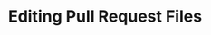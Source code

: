 ---
layout: module
title: Editing Pull Request Files
pre-requisites: CONT-035_Creating-pull-requests
learning-objective: Edit a file that is currently part of a pull request.
screens:
  - image-slide:
      title: Editing Pull Request Files
      image: discussion-logo.jpg
      presenter-script:
        - Since you created the pull request, you will be notified when someone adds a comment. In this case, the comment tells us we need to make a change to the file we have already created. Let's see how GitHub makes this easy.
  - video-slide:
      title: Editing Pull Request Files
      video: https://www.youtube.com/watch?v=r5C6yXNaSGo
      video-script:
        - do: "Navigate to your `pull request`"
          say: "Let's go back to your pull request and make the edits requested by your collaborators."
        - do: "Open the `files changed` view"
          say: "Take a look at the change requested and then go to the files changed view."
        - do: "Click the `edit` icon"
          say: "Click the pencil icon to access the file editor."
        - do: "Edit the file"
          say: "Make the requested changes."
        - do: "Add a `commit message`"
          say: "The commit message should describe what was changed in the present tense. For example, Add favorite color."
        - do: "Choose the option to `Commit directly to your branch`"
          say: "Since we accessed our file through the pull request, GitHub helpfully directs us to commit our changes to the same branch."
        - do: "Click `Commit changes`"
          say: "And then click commit changes."
        - do: "Click the `Commits` tab"
          say: "If you want to see what was changed in a specific commit, you can go to the Commits tab and click on the Commit ID. Go ahead and check your own pull request now to see if you need to make any changes."
      production-notes:
  - lab:
      title: Editing Pull Request Files
      id: CONT-04-lab-01
      presenter-script:
        - Let's make the changes requested by our teammates.
      steps:
        - description: "Go back to your pull request and make the requested changes. Commit the changes on the file directly to the feature branch and @mention the person who made the request."
          id: CONT-04-edit-file
          verifications:
            - verification-type: file-modified
              id: CONT-04-edit-file-verification
              success-message: "Great job - you edited a file on a pull request"
              failure-message: "It looks like you haven't edited a file on your pull request. Want to try again?"
additional-labs:
additional-questions:
resources:
  - title: Using Pull Requests
    url: https://help.github.com/articles/using-pull-requests/

---